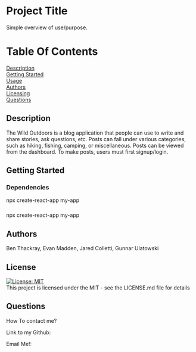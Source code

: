 # Project Title

  Simple overview of use/purpose.
      
  # Table Of Contents
  
  [Description](##Description)  
  [Getting Started](##Dependencies)  
  [Usage](##Usage)  
  [Authors](##Authors)    
  [Licensing](##License)  
  [Questions](##Questions)  
  
  
  ## Description
      
  The Wild Outdoors is a blog application that people can use to write and share stories, ask questions, etc. Posts can fall under various categories, such as hiking, fishing, camping, or miscellaneous. Posts can be viewed from the dashboard. To make posts, users must first signup/login.
      
  ## Getting Started
      
  ### Dependencies
      
  npx create-react-app my-app
      
  ### #
      
  npx create-react-app my-app
      
  ## Authors
      
  Ben Thackray, Evan Madden, Jared Colletti, Gunnar Ulatowski
      
      
      
  
  
  ## License
  [![License: MIT](https://img.shields.io/badge/License-MIT-yellow.svg)](https://opensource.org/licenses/MIT)  
  This project is licensed under the MIT  - see the LICENSE.md file for details
  
  
  
  ## Questions
      
  How To contact me? 
  
  Link to my Github: 
  
  Email Me!: 
  